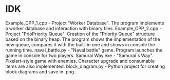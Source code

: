 # IDK

Example_CPP_1.cpp - Project "Worker Database". The program implements a worker database and interaction with binary files.
Example_CPP_2.cpp - Project "PrioPriority Queue". Creation of the "Priority Queue" structure based on the binary heap. The program shows the implementation of the new queue, compares it with the built-in one and shows in console the running time.
naval_battle.py - "Naval battle" game. Program launches the game in console for two players.
Samurai Way.exe - "Samurai`s Way". Pixelart-style game with enemies. Character upgrade and consumable items are also implemented.
block_diagram.py - Python project for creating block diagrams and save in .png .
